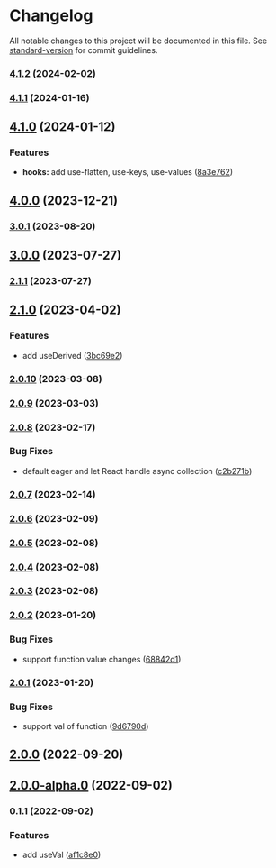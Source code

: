 # Changelog

All notable changes to this project will be documented in this file. See [standard-version](https://github.com/conventional-changelog/standard-version) for commit guidelines.

### [4.1.2](https://github.com/crimx/use-value-enhancer/compare/v4.1.1...v4.1.2) (2024-02-02)

### [4.1.1](https://github.com/crimx/use-value-enhancer/compare/v4.1.0...v4.1.1) (2024-01-16)

## [4.1.0](https://github.com/crimx/use-value-enhancer/compare/v4.0.0...v4.1.0) (2024-01-12)


### Features

* **hooks:** add use-flatten, use-keys, use-values ([8a3e762](https://github.com/crimx/use-value-enhancer/commit/8a3e76219561e6d18ef03827f4940bfdd96329b4))

## [4.0.0](https://github.com/crimx/use-value-enhancer/compare/v3.0.1...v4.0.0) (2023-12-21)

### [3.0.1](https://github.com/crimx/use-value-enhancer/compare/v3.0.0...v3.0.1) (2023-08-20)

## [3.0.0](https://github.com/crimx/use-value-enhancer/compare/v2.1.1...v3.0.0) (2023-07-27)

### [2.1.1](https://github.com/crimx/use-value-enhancer/compare/v2.1.0...v2.1.1) (2023-07-27)

## [2.1.0](https://github.com/crimx/use-value-enhancer/compare/v2.0.10...v2.1.0) (2023-04-02)


### Features

* add useDerived ([3bc69e2](https://github.com/crimx/use-value-enhancer/commit/3bc69e24dbb48dba49dabc602d0f7eb40ae9daf5))

### [2.0.10](https://github.com/crimx/use-value-enhancer/compare/v2.0.9...v2.0.10) (2023-03-08)

### [2.0.9](https://github.com/crimx/use-value-enhancer/compare/v2.0.8...v2.0.9) (2023-03-03)

### [2.0.8](https://github.com/crimx/use-value-enhancer/compare/v2.0.7...v2.0.8) (2023-02-17)


### Bug Fixes

* default eager and let React handle async collection ([c2b271b](https://github.com/crimx/use-value-enhancer/commit/c2b271ba647ca16ebbb5245b7094083f97c698cf))

### [2.0.7](https://github.com/crimx/use-value-enhancer/compare/v2.0.6...v2.0.7) (2023-02-14)

### [2.0.6](https://github.com/crimx/use-value-enhancer/compare/v2.0.5...v2.0.6) (2023-02-09)

### [2.0.5](https://github.com/crimx/use-value-enhancer/compare/v2.0.4...v2.0.5) (2023-02-08)

### [2.0.4](https://github.com/crimx/use-value-enhancer/compare/v2.0.2...v2.0.4) (2023-02-08)

### [2.0.3](https://github.com/crimx/use-value-enhancer/compare/v2.0.2...v2.0.3) (2023-02-08)

### [2.0.2](https://github.com/crimx/use-value-enhancer/compare/v2.0.1...v2.0.2) (2023-01-20)


### Bug Fixes

* support function value changes ([68842d1](https://github.com/crimx/use-value-enhancer/commit/68842d1d1d1f76e8057f463354b952c4a7d2ed57))

### [2.0.1](https://github.com/crimx/use-value-enhancer/compare/v2.0.0...v2.0.1) (2023-01-20)


### Bug Fixes

* support val of function ([9d6790d](https://github.com/crimx/use-value-enhancer/commit/9d6790dfa177cdbe8c274c62f6542e0268926f90))

## [2.0.0](https://github.com/crimx/use-value-enhancer/compare/v2.0.0-alpha.0...v2.0.0) (2022-09-20)

## [2.0.0-alpha.0](https://github.com/crimx/use-value-enhancer/compare/v0.1.1...v2.0.0-alpha.0) (2022-09-02)

### 0.1.1 (2022-09-02)


### Features

* add useVal ([af1c8e0](https://github.com/crimx/use-value-enhancer/commit/af1c8e0f3b7f8899aa3ae17db4616f8b1d883c47))
